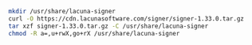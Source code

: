 ﻿```sh
mkdir /usr/share/lacuna-signer
curl -O https://cdn.lacunasoftware.com/signer/signer-1.33.0.tar.gz
tar xzf signer-1.33.0.tar.gz -C /usr/share/lacuna-signer
chmod -R a=,u+rwX,go+rX /usr/share/lacuna-signer
```
